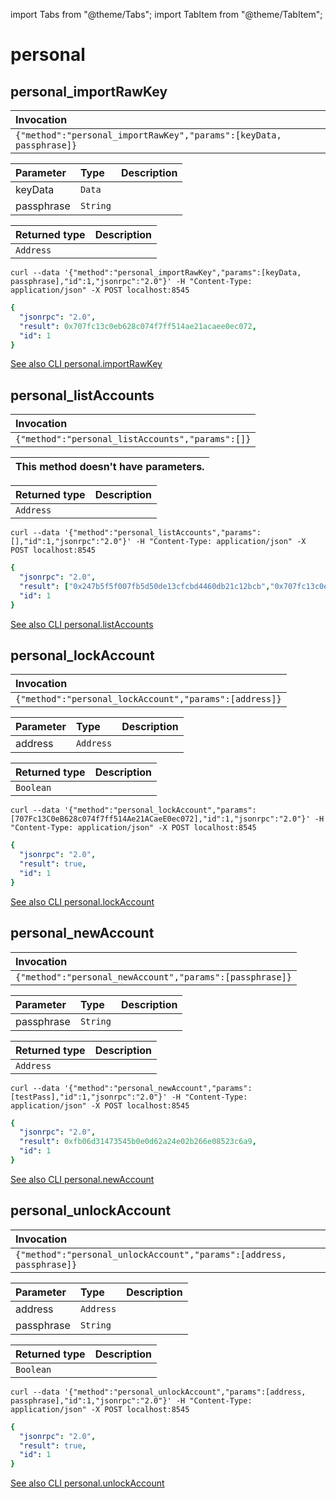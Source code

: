 import Tabs from "@theme/Tabs";
import TabItem from "@theme/TabItem";

# personal

## personal_importRawKey
| Invocation |
| :--- |
| `{"method":"personal_importRawKey","params":[keyData, passphrase]}` |

| Parameter | Type | Description |
| :--- | :--- | :--- |
| keyData | `Data` |  |
| passphrase | `String` |  |

| Returned type | Description |
| :--- | :--- |
| `Address` |  |

<Tabs>
<TabItem value="request" label="Request">

```
curl --data '{"method":"personal_importRawKey","params":[keyData, passphrase],"id":1,"jsonrpc":"2.0"}' -H "Content-Type: application/json" -X POST localhost:8545
```
</TabItem>
<TabItem label="Response" value="response">

```yaml
{
  "jsonrpc": "2.0",
  "result": 0x707fc13c0eb628c074f7ff514ae21acaee0ec072,
  "id": 1
}
```
</TabItem>
</Tabs>


[See also CLI personal.importRawKey](https://docs.nethermind.io/nethermind/nethermind-utilities/cli/personal#personal-importrawkey)
## personal_listAccounts
| Invocation |
| :--- |
| `{"method":"personal_listAccounts","params":[]}` |

| This method doesn't have parameters. |
| :--- |

| Returned type | Description |
| :--- | :--- |
| `Address` |  |

<Tabs>
<TabItem value="request" label="Request">

```
curl --data '{"method":"personal_listAccounts","params":[],"id":1,"jsonrpc":"2.0"}' -H "Content-Type: application/json" -X POST localhost:8545
```
</TabItem>
<TabItem label="Response" value="response">

```yaml
{
  "jsonrpc": "2.0",
  "result": ["0x247b5f5f007fb5d50de13cfcbd4460db21c12bcb","0x707fc13c0eb628c074f7ff514ae21acaee0ec072"],
  "id": 1
}
```
</TabItem>
</Tabs>


[See also CLI personal.listAccounts](https://docs.nethermind.io/nethermind/nethermind-utilities/cli/personal#personal-listaccounts)
## personal_lockAccount
| Invocation |
| :--- |
| `{"method":"personal_lockAccount","params":[address]}` |

| Parameter | Type | Description |
| :--- | :--- | :--- |
| address | `Address` |  |

| Returned type | Description |
| :--- | :--- |
| `Boolean` |  |

<Tabs>
<TabItem value="request" label="Request">

```
curl --data '{"method":"personal_lockAccount","params":[707Fc13C0eB628c074f7ff514Ae21ACaeE0ec072],"id":1,"jsonrpc":"2.0"}' -H "Content-Type: application/json" -X POST localhost:8545
```
</TabItem>
<TabItem label="Response" value="response">

```yaml
{
  "jsonrpc": "2.0",
  "result": true,
  "id": 1
}
```
</TabItem>
</Tabs>


[See also CLI personal.lockAccount](https://docs.nethermind.io/nethermind/nethermind-utilities/cli/personal#personal-lockaccount)
## personal_newAccount
| Invocation |
| :--- |
| `{"method":"personal_newAccount","params":[passphrase]}` |

| Parameter | Type | Description |
| :--- | :--- | :--- |
| passphrase | `String` |  |

| Returned type | Description |
| :--- | :--- |
| `Address` |  |

<Tabs>
<TabItem value="request" label="Request">

```
curl --data '{"method":"personal_newAccount","params":[testPass],"id":1,"jsonrpc":"2.0"}' -H "Content-Type: application/json" -X POST localhost:8545
```
</TabItem>
<TabItem label="Response" value="response">

```yaml
{
  "jsonrpc": "2.0",
  "result": 0xfb06d31473545b0e0d62a24e02b266e08523c6a9,
  "id": 1
}
```
</TabItem>
</Tabs>


[See also CLI personal.newAccount](https://docs.nethermind.io/nethermind/nethermind-utilities/cli/personal#personal-newaccount)
## personal_unlockAccount
| Invocation |
| :--- |
| `{"method":"personal_unlockAccount","params":[address, passphrase]}` |

| Parameter | Type | Description |
| :--- | :--- | :--- |
| address | `Address` |  |
| passphrase | `String` |  |

| Returned type | Description |
| :--- | :--- |
| `Boolean` |  |

<Tabs>
<TabItem value="request" label="Request">

```
curl --data '{"method":"personal_unlockAccount","params":[address, passphrase],"id":1,"jsonrpc":"2.0"}' -H "Content-Type: application/json" -X POST localhost:8545
```
</TabItem>
<TabItem label="Response" value="response">

```yaml
{
  "jsonrpc": "2.0",
  "result": true,
  "id": 1
}
```
</TabItem>
</Tabs>


[See also CLI personal.unlockAccount](https://docs.nethermind.io/nethermind/nethermind-utilities/cli/personal#personal-unlockaccount)
